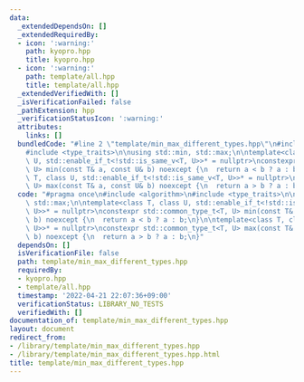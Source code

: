 ```yaml
---
data:
  _extendedDependsOn: []
  _extendedRequiredBy:
  - icon: ':warning:'
    path: kyopro.hpp
    title: kyopro.hpp
  - icon: ':warning:'
    path: template/all.hpp
    title: template/all.hpp
  _extendedVerifiedWith: []
  _isVerificationFailed: false
  _pathExtension: hpp
  _verificationStatusIcon: ':warning:'
  attributes:
    links: []
  bundledCode: "#line 2 \"template/min_max_different_types.hpp\"\n#include <algorithm>\n\
    #include <type_traits>\n\nusing std::min, std::max;\n\ntemplate<class T, class\
    \ U, std::enable_if_t<!std::is_same_v<T, U>>* = nullptr>\nconstexpr std::common_type_t<T,\
    \ U> min(const T& a, const U& b) noexcept {\n  return a < b ? a : b;\n}\n\ntemplate<class\
    \ T, class U, std::enable_if_t<!std::is_same_v<T, U>>* = nullptr>\nconstexpr std::common_type_t<T,\
    \ U> max(const T& a, const U& b) noexcept {\n  return a > b ? a : b;\n}\n"
  code: "#pragma once\n#include <algorithm>\n#include <type_traits>\n\nusing std::min,\
    \ std::max;\n\ntemplate<class T, class U, std::enable_if_t<!std::is_same_v<T,\
    \ U>>* = nullptr>\nconstexpr std::common_type_t<T, U> min(const T& a, const U&\
    \ b) noexcept {\n  return a < b ? a : b;\n}\n\ntemplate<class T, class U, std::enable_if_t<!std::is_same_v<T,\
    \ U>>* = nullptr>\nconstexpr std::common_type_t<T, U> max(const T& a, const U&\
    \ b) noexcept {\n  return a > b ? a : b;\n}"
  dependsOn: []
  isVerificationFile: false
  path: template/min_max_different_types.hpp
  requiredBy:
  - kyopro.hpp
  - template/all.hpp
  timestamp: '2022-04-21 22:07:36+09:00'
  verificationStatus: LIBRARY_NO_TESTS
  verifiedWith: []
documentation_of: template/min_max_different_types.hpp
layout: document
redirect_from:
- /library/template/min_max_different_types.hpp
- /library/template/min_max_different_types.hpp.html
title: template/min_max_different_types.hpp
---
```

